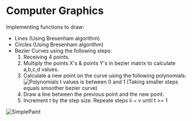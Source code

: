 # Computer Graphics
Implementing functions to draw:
- Lines (Using Bresenham algorithm)
- Circles (Using Bresenham algorithm)
- Bezier Curves using the following steps:
  1. Receiving 4 points.
  2. Multiply the points X's & points Y's in bezier matrix to calculate a,b,c,d values.
  3. Calculate a new point on the curve using the following polynomials:
     ![Polynomials](https://user-images.githubusercontent.com/12692788/55683858-220ad580-594d-11e9-9050-6723b251511f.jpg)
    t values is between 0 and 1 (Taking smaller steps equals smoother bezier curve)
   4. Draw a line between the previous point and the new point.
   5. Increment t by the step size.
   Repeate steps ii ~ v until t >= 1
  
![SimplePaint](https://user-images.githubusercontent.com/12692788/55684043-613a2600-594f-11e9-9557-bb54ce911255.jpg)

   
    
